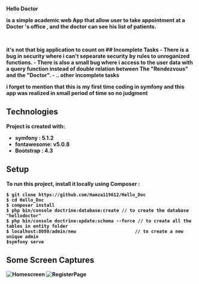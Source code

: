 <strong>Hello Doctor <strong> <p>  is a simple academic web App that allow user to take appointment at a <strong>Docter  </strong> 's office , and the doctor can see his list of patients.
</p><br>
<p> it's not that big application to count on 
## Incomplete Tasks 
- There is a bug in security where i can't sepearate security by rules to unroganized functions.
- There is also a small bug where i access to the user data with a query function instead of double relation between The "Rendezvous" and the "Doctor".
- .. other incomplete tasks 

<strong> i forget to mention that this is my first time coding in symfony and this app was realized in small period of time so no judgment</strong>

## Technologies
Project is created with:
* symfony : 5.1.2
* fontawesome: v5.0.8
* Bootstrap : 4.3
	
## Setup
To run this project, install it locally using Composer :

```
$ git clone https://github.com/Hamza119612/Hello_Doc
$ cd Hello_Doc 
$ composer install 
$ php bin/console doctrine:database:create // to create the database "hellodoctor"
$ php bin/console doctrine:update:schema --force // to create all the tables in entity folder
$ localhost:8080/admin/new                      // to create a new unique admin 
$symfony serve 
```
## Some Screen Captures 
<img src="https://i.postimg.cc/hjhPvS98/tesss.png" alt="Homescreen">
<img src="https://i.postimg.cc/MpVKXCw9/2.png" alt="RegisterPage">

